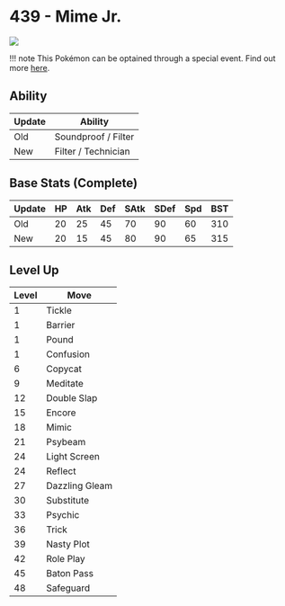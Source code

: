 # 439 - Mime Jr.
![][439]

!!! note
    This Pokémon can be optained through a special event. Find out more [here](../../special_events/#baby-pokemon-egg-gift).

## Ability

Update | Ability
---    | ---
Old    | Soundproof / Filter
New    | Filter / Technician

## Base Stats (Complete)

Update | HP | Atk | Def | SAtk | SDef | Spd | BST
---    | ---| --- | --- | ---  | ---  | --- | ---
Old    | 20 |  25 |  45 |  70  |  90  |  60  |  310
New    | 20 |  15 |  45 |  80  |  90  |  65  |  315

## Level Up

Level | Move
---   | ---
  1   | Tickle
  1   | Barrier
  1   | Pound
  1   | Confusion
  6   | Copycat
  9   | Meditate
 12   | Double Slap
 15   | Encore
 18   | Mimic
 21   | Psybeam
 24   | Light Screen
 24   | Reflect
 27   | Dazzling Gleam
 30   | Substitute
 33   | Psychic
 36   | Trick
 39   | Nasty Plot
 42   | Role Play
 45   | Baton Pass
 48   | Safeguard



[439]: ../img/pokemon/439.png

